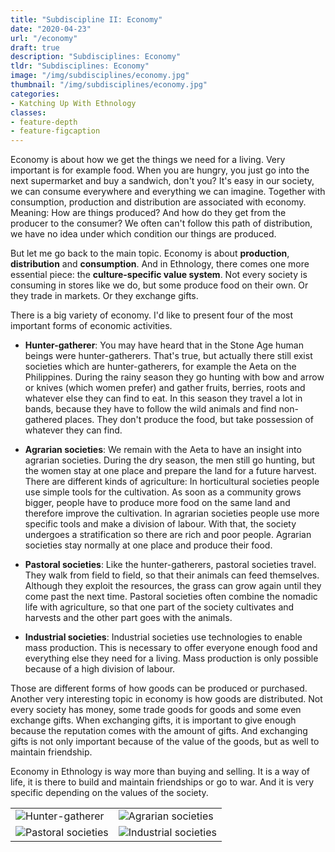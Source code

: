 ```yaml
---
title: "Subdiscipline II: Economy"
date: "2020-04-23"
url: "/economy"
draft: true
description: "Subdisciplines: Economy"
tldr: "Subdisciplines: Economy"
image: "/img/subdisciplines/economy.jpg"
thumbnail: "/img/subdisciplines/economy.jpg"
categories:
- Katching Up With Ethnology
classes: 
- feature-depth
- feature-figcaption
---
```

Economy is about how we get the things we need for a living. Very important is for example food. When you are hungry, you just go into the next supermarket and buy a sandwich, don't you? It's easy in our society, we can consume everywhere and everything we can imagine. Together with consumption, production and distribution are associated with economy. Meaning: How are things produced? And how do they get from the producer to the consumer? We often can't follow this path of distribution, we have no idea under which condition our things are produced. 

<!--more-->

But let me go back to the main topic. Economy is about **production**, **distribution** and **consumption**. And in Ethnology, there comes one more essential piece: the **culture-specific value system**. Not every society is consuming in stores like we do, but some produce food on their own. Or they trade in markets. Or they exchange gifts. 

There is a big variety of economy. I'd like to present four of the most important forms of economic activities.

- **Hunter-gatherer**:
You may have heard that in the Stone Age human beings were hunter-gatherers. That's true, but actually there still exist societies which are hunter-gatherers, for example the Aeta on the Philippines. During the rainy season they go hunting with bow and arrow or knives (which women prefer) and gather fruits, berries, roots and whatever else they can find to eat. In this season they travel a lot in bands, because they have to follow the wild animals and find non-gathered places. They don't produce the food, but take possession of whatever they can find.

- **Agrarian societies**:
We remain with the Aeta to have an insight into agrarian societies. During the dry season, the men still go hunting, but the women stay at one place and prepare the land for a future harvest. There are different kinds of agriculture: In horticultural societies people use simple tools for the cultivation. As soon as a community grows bigger, people have to produce more food on the same land and therefore improve the cultivation. In agrarian societies people use more specific tools and make a division of labour. With that, the society undergoes a stratification so there are rich and poor people. Agrarian societies stay normally at one place and produce their food.

- **Pastoral societies**:
Like the hunter-gatherers, pastoral societies travel. They walk from field to field, so that their animals can feed themselves. Although they exploit the resources, the grass can grow again until they come past the next time. Pastoral societies often combine the nomadic life with agriculture, so that one part of the society cultivates and harvests and the other part goes with the animals. 

- **Industrial societies**:
Industrial societies use technologies to enable mass production. This is necessary to offer everyone enough food and everything else they need for a living. Mass production is only possible because of a high division of labour.

Those are different forms of how goods can be produced or purchased. Another very interesting topic in economy is how goods are distributed. Not every society has money, some trade goods for goods and some even exchange gifts. When exchanging gifts, it is important to give enough because the reputation comes with the amount of gifts. And exchanging gifts is not only important because of the value of the goods, but as well to maintain friendship. 

Economy in Ethnology is way more than buying and selling. It is a way of life, it is there to build and maintain friendships or go to war. And it is very specific depending on the values of the society.

|   |   |
|---|---|
|![Hunter-gatherer](/img/subdisciplines/huntergatherer.png)|![Agrarian societies](/img/subdisciplines/agrarian.png)|
|![Pastoral societies](/img/subdisciplines/pastoral.png)|![Industrial societies](/img/subdisciplines/industrial.png)|